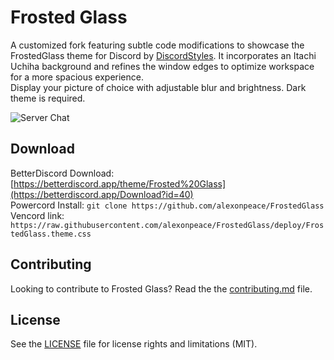 # Frosted Glass

A customized fork featuring subtle code modifications to showcase the FrostedGlass theme for Discord by [DiscordStyles](https://github.com/DiscordStyles/FrostedGlass). 
It incorporates an Itachi Uchiha background and refines the window edges to optimize workspace for a more spacious experience.  
Display your picture of choice with adjustable blur and brightness. Dark theme is required.

![Server Chat](https://i.imgur.com/Hx0ILbD.png)

## Download

BetterDiscord Download: [https://betterdiscord.app/theme/Frosted%20Glass](https://betterdiscord.app/Download?id=40)  
Powercord Install: `git clone https://github.com/alexonpeace/FrostedGlass`  
Vencord link: `https://raw.githubusercontent.com/alexonpeace/FrostedGlass/deploy/FrostedGlass.theme.css`

## Contributing

Looking to contribute to Frosted Glass? Read the the [contributing.md](https://github.com/alexonpeace/FrostedGlass/blob/master/CONTRIBUTING.md) file.

## License

See the [LICENSE](https://github.com/alexonpeace/FrostedGlass/blob/master/LICENSE.md) file for license rights and limitations (MIT).
